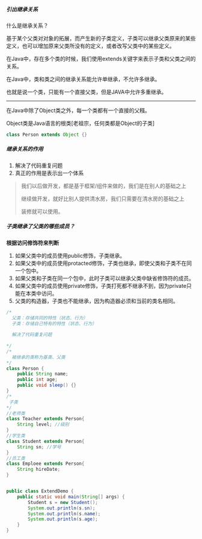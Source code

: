 #####  引出继承关系 

什么是继承关系？

基于某个父类对对象的拓展，而产生新的子类定义，子类可以继承父类原来的某些定义，也可以增加原来父类所没有的定义，或者改写父类中的某些定义。

在Java中，存在多个类的时候，我们使用extends关键字来表示子类和父类之间的关系。

在Java中，类和类之间的继承关系能允许单继承，不允许多继承。

也就是说一个类，只能有一个直接父类，但是JAVA中允许多重继承。

------

在Java中除了Object类之外，每一个类都有一个直接的父糨。

Object类是Java语言的根类[老祖宗，任何类都是Object的子类]

```java
class Person extends Object {}
```

##### 继承关系的作用

1. 解决了代码重复问题
2. 真正的作用是表示出一个体系

> 我们以后做开发，都是基于框架/组件来做的，我们是在别人的基础之上
>
> 继续做开发，就好比别人提供清水房，我们只需要在清水房的基础之上
>
> 装修就可以使用。

##### 子类继承了父类的哪些成员？

**根据访问修饰符来判断** 

1. 如果父类中的成员使用public修饰，子类继承。
2. 如果父类中的成员使用protacted修饰，子类也继承，即使父类和子类不在同一个包中。
3. 如果父类和子类在同一个包中，此时子类可以继承父类中缺省修饰符的成员。
4. 如果父类中的成员使用private修饰，子类打死都不继承不到，因为private只能在本类中访问。
5. 父类的构造器，子类也不能继承，因为构造器必须和当前的类名相同。

```java
/*
  父类：存储共同的特性（状态、行为）
  子类：存储自己特有的特性（状态、行为）
  
  解决了代码重复问题
  
*/
/*
  被继承的类称为基类、父类
*/
class Person {
    public String name;
    public int age;  
    public void sleep() {}
}
/*
 子类
*/
//老师类
class Teacher extends Person{
    String level; //级别
}
//学生类
class Student extends Person{
    String sn; //学号
}
//员工类
class Emploee extends Person{
    String hireDate;
}


public class ExtendDemo {
    public static void main(String[] args) {
        Student s = new Student();
        System.out.println(s.sn);
        System.out.println(s.name);
        System.out.println(s.age);
    }
}
```




